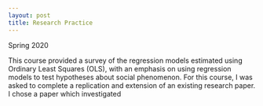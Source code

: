 ```yaml
---
layout: post
title: Research Practice
---
```


Spring 2020

This course provided a survey of the regression models estimated using Ordinary Least Squares (OLS), with an emphasis on using regression models to test hypotheses about social phenomenon. For this course, I was asked to complete a replication and extension of an existing research paper. I chose a paper which investigated 
